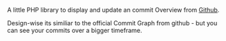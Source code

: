 A little PHP library to display and update an commit Overview from [Github](https://github.com/).

Design-wise its similiar to the official Commit Graph from github - but you can see your commits over a bigger timeframe.